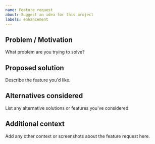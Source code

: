```yaml
---
name: Feature request
about: Suggest an idea for this project
labels: enhancement
---
```


## Problem / Motivation
What problem are you trying to solve?

## Proposed solution
Describe the feature you'd like.

## Alternatives considered
List any alternative solutions or features you've considered.

## Additional context
Add any other context or screenshots about the feature request here.
